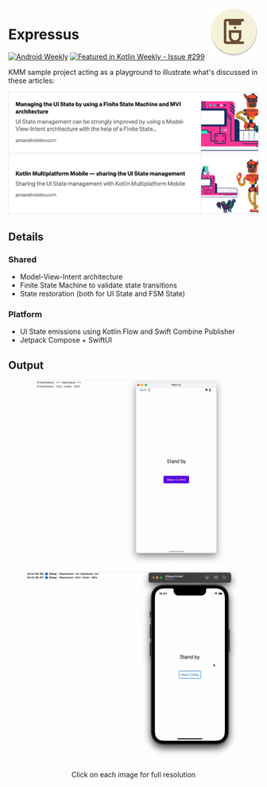 <img src="/media/icon.png" width="100" align="right">

# Expressus
[![Android Weekly](https://androidweekly.net/issues/issue-515/badge)](https://androidweekly.net/issues/issue-515) [![Featured in Kotlin Weekly - Issue #299](https://img.shields.io/badge/Featured_in_Kotlin_Weekly-Issue_%23299-7878b4)](https://mailchi.mp/kotlinweekly/kotlin-weekly-299)

KMM sample project acting as a playground to illustrate what's discussed in these articles: 
<p>
 <a href="https://guidelgado.medium.com/36d84056c616"><img src="/media/banner1.png"></a></br>
 <a href="https://guidelgado.medium.com/a67bd9a49882"><img src="/media/banner2.png"></a>
</p>

## Details

### Shared
- Model-View-Intent architecture
- Finite State Machine to validate state transitions
- State restoration (both for UI State and FSM State)

### Platform
- UI State emissions using Kotlin Flow and Swift Combine Publisher
- Jetpack Compose + SwiftUI

## Output
<p align="center">
 <img src="/media/android.gif" width="390">  <img src="/media/ios.gif" width="430">
</p>
<p align="center">Click on each image for full resolution</p>
